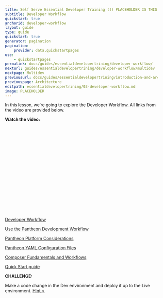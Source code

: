 ```yaml
---
title: Self Serve Essential Developer Training ((( PLACEHOLDER IS THIS THE NAME???)))
subtitle: Developer Workflow
quickstart: true
anchorid: developer-workflow
layout: guide
type: guide
quickstart: true
generator: pagination
pagination:
    provider: data.quickstartpages
use:
    - quickstartpages
permalink: docs/guides/essentialdevelopertrining/developer-workflow/
nexturl: guides/essentialdevelopertrining/developer-workflow/multidev
nextpage: Multidev
previousurl: docs/guides/essentialdevelopertrining/introduction-and-architecture/
previouspage: Architecture
editpath: essentialdevelopertrining/03-developer-workflow.md
image: PLACEHOLDER
---
```


In this lesson, we’re going to explore the Developer Workflow.
All links from the video are provided below.

**Watch the video:**

<script src="https://fast.wistia.com/embed/medias/lrbiozgfk6.jsonp" async></script><script src="https://fast.wistia.com/assets/external/E-v1.js" async></script><div class="wistia_responsive_padding" style="padding:56.25% 0 0 0;position:relative;"><div class="wistia_responsive_wrapper" style="height:100%;left:0;position:absolute;top:0;width:100%;"><div class="wistia_embed wistia_async_lrbiozgfk6 videoFoam=true" style="height:100%;position:relative;width:100%"><div class="wistia_swatch" style="height:100%;left:0;opacity:0;overflow:hidden;position:absolute;top:0;transition:opacity 200ms;width:100%;"><img src="https://fast.wistia.com/embed/medias/lrbiozgfk6/swatch" style="filter:blur(5px);height:100%;object-fit:contain;width:100%;" alt="" onload="this.parentNode.style.opacity=1;" /></div></div></div></div>


[Developer Workflow](https://pantheon.io/docs/develop/)

[Use the Pantheon Development Workflow](https://pantheon.io/docs/pantheon-workflow/)

[Pantheon Platform Considerations](https://pantheon.io/docs/platform-considerations/)

[Pantheon YAML Configuration Files](https://pantheon.io/docs/pantheon-yml/)

[Composer Fundamentals and Workflows](https://pantheon.io/docs/composer/)

[Quick Start guide](https://pantheon.io/docs/guides/quickstart/)

**CHALLENGE:**

Make a code change in the Dev environment and deploy it up to the Live environment. 
[Hint >](PLACEHOLDER)
